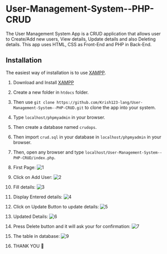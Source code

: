 # User-Management-System--PHP-CRUD

The User Management System App is a CRUD application that allows user to Create/Add new users, View details, Update details and also Deleting details.
This app uses HTML, CSS as Front-End and PHP in Back-End.

## Installation
The easiest way of installation is to use [XAMPP](https://www.apachefriends.org/).
1. Download and Install [XAMPP](https://www.apachefriends.org/)
2. Create a new folder in `htdocs` folder.
3. Then use `git clone https://github.com/Krish123-lang/User-Management-System--PHP-CRUD.git` to clone the app into your system.
4. Type `localhost/phpmyadmin` in your browser.
5. Then create a database named `crudops`.
6. Then import `crud.sql` in your database in `localhost/phpmyadmin` in your browser.
8. Then, open any browser and type `localhost/User-Management-System--PHP-CRUD/index.php`.
9. First Page:
![1](https://github.com/Krish123-lang/User-Management-System--PHP-CRUD/assets/56486342/e602eb91-a97b-4aae-b250-155c446f1cb5)

10. Click on Add User:
   ![2](https://github.com/Krish123-lang/User-Management-System--PHP-CRUD/assets/56486342/8d64a60f-c615-4048-9cda-53a1349a5fdb)

11. Fill details:
   ![3](https://github.com/Krish123-lang/User-Management-System--PHP-CRUD/assets/56486342/8610dce7-16e6-47bf-a1c1-d9c79100ba0b)

12. Display Entered details:
   ![4](https://github.com/Krish123-lang/User-Management-System--PHP-CRUD/assets/56486342/3f07dffa-a48c-4170-be8d-e73e999c5fc1)

13. Click on Update Button to update details:
    ![5](https://github.com/Krish123-lang/User-Management-System--PHP-CRUD/assets/56486342/81b6bc60-3f97-49cf-807a-7da2d645c3a7)

14. Updated Details:
    ![6](https://github.com/Krish123-lang/User-Management-System--PHP-CRUD/assets/56486342/1a127736-9970-4015-a637-01eba55f04a8)

15. Press Delete button and it will ask your for confirmation:
    ![7](https://github.com/Krish123-lang/User-Management-System--PHP-CRUD/assets/56486342/cfde9358-4436-45bd-b0d6-1c34acf1d0b1)

16. The table in database:
    ![9](https://github.com/Krish123-lang/User-Management-System--PHP-CRUD/assets/56486342/f424037c-b009-41be-9d74-8ffb06418833)

17. THANK YOU 🙏
